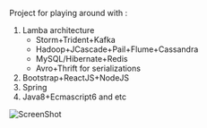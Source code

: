 Project for playing around with :

1. Lamba architecture
   * Storm+Trident+Kafka
   * Hadoop+JCascade+Pail+Flume+Cassandra
   * MySQL/Hibernate+Redis
   * Avro+Thrift for serializations
2. Bootstrap+ReactJS+NodeJS
3. Spring
4. Java8+Ecmascript6 and etc

![ScreenShot](https://github.com/JHKTruth/pulsing/blob/master/web/nonsrc/snapshot.png?raw=true)
